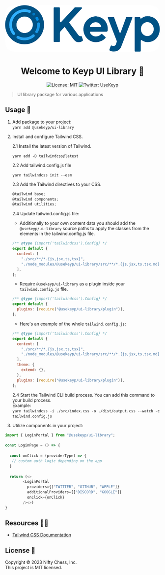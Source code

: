 <h1 align="center"><img width="600" style="border-radius: 30px;" src="https://raw.githubusercontent.com/UseKeyp/.github/main/Keyp-Logo-Color.svg"/></h1>
<h1 align="center">Welcome to Keyp UI Library 👋</h1>
<p align="center">
  <a href="#" target="_blank">
    <img alt="License: MIT" src="https://img.shields.io/badge/License-MIT-blue.svg" />
  </a>
  <a href="https://twitter.com/UseKeyp" target="_blank">
    <img alt="Twitter: UseKeyp" src="https://img.shields.io/twitter/follow/UseKeyp.svg?style=social" />
  </a>
</p>

> UI library package for various applications

## Usage 📖

1.  Add package to your project:  
    `yarn add @usekeyp/ui-library`

2.  Install and configure Tailwind CSS.

    2.1 Install the latest version of Tailwind.

    `yarn add -D tailwindcss@latest`

    2.2 Add tailwind.config.js file

    `yarn tailwindcss init --esm`

    2.3 Add the Tailwind directives to your CSS.

    ```js
    @tailwind base;
    @tailwind components;
    @tailwind utilities;

    ```

    2.4 Update tailwind.config.js file:

    - Additionally to your own content data you should add the `@usekeyp/ui-library` source paths to apply the classes from the elements in the tailwind.config.js file.

    ```js
    /** @type {import('tailwindcss').Config} */
    export default {
      content: [
        "./src/**/*.{js,jsx,ts,tsx}",
        "./node_modules/@usekeyp/ui-library/src/**/*.{js,jsx,ts,tsx,md}",
      ],
    };
    ```

    - Require `@usekeyp/ui-library` as a plugin inside your `tailwind.config.js` file.

    ```js
    /** @type {import('tailwindcss').Config} */
    export default {
      plugins: [require("@usekeyp/ui-library/plugin")],
    };
    ```

    - Here's an example of the whole `tailwind.config.js`:

    ```js
    /** @type {import('tailwindcss').Config} */
    export default {
      content: [
        "./src/**/*.{js,jsx,ts,tsx}",
        "./node_modules/@usekeyp/ui-library/src/**/*.{js,jsx,ts,tsx,md}",
      ],
      theme: {
        extend: {},
      },
      plugins: [require("@usekeyp/ui-library/plugin")],
    };
    ```

    2.4 Start the Tailwind CLI build process. You can add this command to your build process.  
    Example:  
    `yarn tailwindcss -i ./src/index.css -o ./dist/output.css --watch -c tailwind.config.js`

3.  Utilize components in your project:

```js
import { LoginPortal } from "@usekeyp/ui-library";

const LoginPage = () => {

  const onClick = (providerType) => {
   // custom auth logic depending on the app
  }

  return (<>
        <LoginPortal
          providers={["TWITTER", "GITHUB", "APPLE"]}
          additionalProviders={["DISCORD", "GOOGLE"]}
          onClick={onClick}
        /><>)
}

```

## Resources 🧑‍💻

- [Tailwind CSS Documentation](https://tailwindcss.com/docs/installation)

## License 📝

Copyright © 2023 Nifty Chess, Inc.<br />
This project is MIT licensed.

[sponsor-keyp]: https://UseKeyp.com
